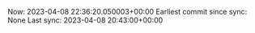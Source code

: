 Now: 2023-04-08 22:36:20.050003+00:00 Earliest commit since sync: None Last sync: 2023-04-08 20:43:00+00:00
